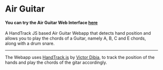 # Air Guitar
#### You can try the Air Guitar Web Interface [here](https://thatfreakcoder.github.io/air-guitar)</br> ####
A HandTrack JS based Air Guitar Webapp that detects hand position and allows you to play the chords of a Guitar, namely A, B, C and E chords, along with a drum snare.</br>
___
The Webapp uses [HandTrack.js](https://github.com/victordibia/handtrack.js/) by [Victor Dibia](https://github.com/victordibia), to track the position of the hands and play the chords of the gitar accordingly.
